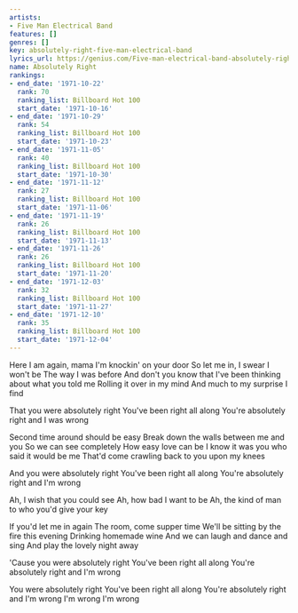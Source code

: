 ```yaml
---
artists:
- Five Man Electrical Band
features: []
genres: []
key: absolutely-right-five-man-electrical-band
lyrics_url: https://genius.com/Five-man-electrical-band-absolutely-right-lyrics
name: Absolutely Right
rankings:
- end_date: '1971-10-22'
  rank: 70
  ranking_list: Billboard Hot 100
  start_date: '1971-10-16'
- end_date: '1971-10-29'
  rank: 54
  ranking_list: Billboard Hot 100
  start_date: '1971-10-23'
- end_date: '1971-11-05'
  rank: 40
  ranking_list: Billboard Hot 100
  start_date: '1971-10-30'
- end_date: '1971-11-12'
  rank: 27
  ranking_list: Billboard Hot 100
  start_date: '1971-11-06'
- end_date: '1971-11-19'
  rank: 26
  ranking_list: Billboard Hot 100
  start_date: '1971-11-13'
- end_date: '1971-11-26'
  rank: 26
  ranking_list: Billboard Hot 100
  start_date: '1971-11-20'
- end_date: '1971-12-03'
  rank: 32
  ranking_list: Billboard Hot 100
  start_date: '1971-11-27'
- end_date: '1971-12-10'
  rank: 35
  ranking_list: Billboard Hot 100
  start_date: '1971-12-04'
---
```

Here I am again, mama
I'm knockin' on your door
So let me in, I swear I won't be
The way I was before
And don't you know that
I've been thinking about what you told me
Rolling it over in my mind
And much to my surprise I find

That you were absolutely right
You've been right all along
You're absolutely right and I was wrong

Second time around should be easy
Break down the walls between me and you
So we can see completely
How easy love can be
I know it was you who said it would be me
That'd come crawling back to you upon my knees

And you were absolutely right
You've been right all along
You're absolutely right and I'm wrong

Ah, I wish that you could see
Ah, how bad I want to be
Ah, the kind of man to who you'd give your key

If you'd let me in again
The room, come supper time
We'll be sitting by the fire this evening
Drinking homemade wine
And we can laugh and dance and sing
And play the lovely night away

'Cause you were absolutely right
You've been right all along
You're absolutely right and I'm wrong

You were absolutely right
You've been right all along
You're absolutely right and I'm wrong
I'm wrong
I'm wrong
